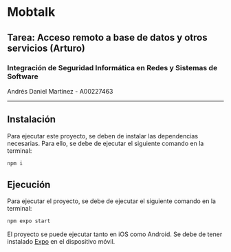 # Mobtalk

## Tarea: Acceso remoto a base de datos y otros servicios (Arturo)

### Integración de Seguridad Informática en Redes y Sistemas de Software

Andrés Daniel Martínez - A00227463

---

## Instalación

Para ejecutar este proyecto, se deben de instalar las dependencias necesarias. Para ello, se debe de ejecutar el siguiente comando en la terminal:

```bash
npm i
```

## Ejecución

Para ejecutar el proyecto, se debe de ejecutar el siguiente comando en la terminal:

```bash
npm expo start
```

El proyecto se puede ejecutar tanto en iOS como Android. Se debe de tener instalado [Expo](https://expo.dev/) en el dispositivo móvil.
